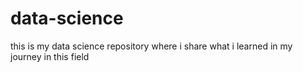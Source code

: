# data-science
this is my data science repository where i share what i learned in my journey in this field
